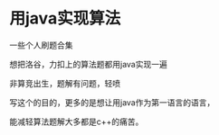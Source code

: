 # 用java实现算法

一些个人刷题合集

想把洛谷，力扣上的算法题都用java实现一遍

非算竞出生，题解有问题，轻喷

写这个的目的，更多的是想让用java作为第一语言的语言，

能减轻算法题解大多都是c++的痛苦。











